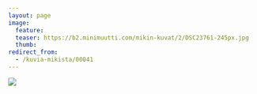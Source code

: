 ```yaml
---
layout: page
image:
  feature:
  teaser: https://b2.minimuutti.com/mikin-kuvat/2/DSC23761-245px.jpg
  thumb:
redirect_from:
  - /kuvia-mikista/00041
---
```


![](https://b2.minimuutti.com/mikin-kuvat/2/DSC23761-800px.jpg)
